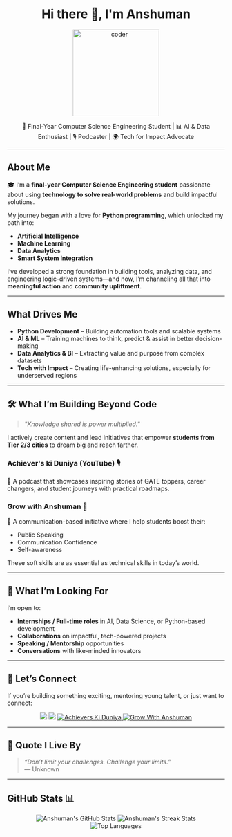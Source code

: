 <h1 align="center">Hi there 👋, I'm Anshuman</h1>
<p align="center">
  <img src="https://media.giphy.com/media/L1R1tvI9svkIWwpVYr/giphy.gif" width="200" alt="coder" />
</p>

<p align="center">
  🚀 Final-Year Computer Science Engineering Student | 📊 AI & Data Enthusiast  | 🎙️ Podcaster | 🌍 Tech for Impact Advocate 
</p>

---

## About Me 

🎓 I’m a **final-year Computer Science Engineering student** passionate about using **technology to solve real-world problems** and build impactful solutions.

 My journey began with a love for **Python programming**, which unlocked my path into:
-  **Artificial Intelligence**
-  **Machine Learning**
-  **Data Analytics**
-  **Smart System Integration**

I’ve developed a strong foundation in building tools, analyzing data, and engineering logic-driven systems—and now, I’m channeling all that into **meaningful action** and **community upliftment**.

---

## What Drives Me

-  **Python Development** – Building automation tools and scalable systems
-  **AI & ML** – Training machines to think, predict & assist in better decision-making
-  **Data Analytics & BI** – Extracting value and purpose from complex datasets
-  **Tech with Impact** – Creating life-enhancing solutions, especially for underserved regions

---

## 🛠️ What I’m Building Beyond Code

> _"Knowledge shared is power multiplied."_  

I actively create content and lead initiatives that empower **students from Tier 2/3 cities** to dream big and reach farther.

### Achiever's ki Duniya (YouTube) 🎙️
🧭 A podcast that showcases inspiring stories of GATE toppers, career changers, and student journeys with practical roadmaps.

###  Grow with Anshuman 🎤
💬 A communication-based initiative where I help students boost their:
- Public Speaking
- Communication Confidence
- Self-awareness

These soft skills are as essential as technical skills in today’s world.

---

## 🌱 What I’m Looking For

I’m open to:
- **Internships / Full-time roles** in AI, Data Science, or Python-based development
- **Collaborations** on impactful, tech-powered projects
- **Speaking / Mentorship** opportunities
- **Conversations** with like-minded innovators

---

## 🤝 Let’s Connect

If you’re building something exciting, mentoring young talent, or just want to connect:

<p align="center">
  <a href="https://www.linkedin.com/in/anshuman-mishra-83a069233" target="_blank"><img src="https://img.shields.io/badge/LinkedIn-blue?logo=linkedin&style=for-the-badge" /></a>
  <a href="mailto:manshumanmishra221122@gmail.com"><img src="https://img.shields.io/badge/Gmail-red?logo=gmail&style=for-the-badge" /></a>
  <a href="https://www.youtube.com/@acheiverskiduniya5891" target="_blank">
    <img alt="Achievers Ki Duniya" src="https://img.shields.io/badge/YouTube-Achievers_ki_Duniya-red?style=for-the-badge&logo=youtube&logoColor=white" />
  </a>
  <a href="https://www.youtube.com/@growwithanshuman9445" target="_blank">
    <img alt="Grow With Anshuman" src="https://img.shields.io/badge/YouTube-Grow_with_Anshuman-red?style=for-the-badge&logo=youtube&logoColor=white" />
  </a>
</p>

---

## 📌 Quote I Live By

> _“Don’t limit your challenges. Challenge your limits.”_  
> — Unknown

---

## GitHub Stats 📊

<p align="center">
  <img src="https://github-readme-stats.vercel.app/api?username=01Anshuman&show_icons=true&theme=radical&count_private=true&include_all_commits=true" alt="Anshuman's GitHub Stats" />
  <img src="https://github-readme-streak-stats.herokuapp.com/?user=01Anshuman&theme=radical" alt="Anshuman's Streak Stats" />
  <br/>
  <img src="https://github-readme-stats.vercel.app/api/top-langs/?username=01Anshuman&layout=compact&theme=radical" alt="Top Languages" />
</p>
